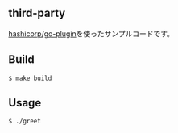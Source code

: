 ## third-party

[hashicorp/go-plugin](https://github.com/hashicorp/go-plugin)を使ったサンプルコードです。

## Build

```shell
$ make build
```

## Usage

```shell
$ ./greet
```
